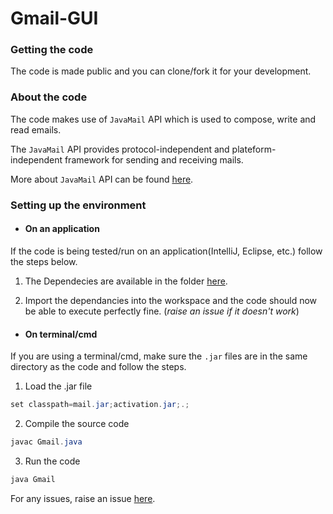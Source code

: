 # Gmail-GUI

### Getting the code
The code is made public and you can clone/fork it for your development.

### About the code
The code makes use of `JavaMail` API which is used to compose, write and read emails.

The `JavaMail` API provides protocol-independent and plateform-independent framework for sending and receiving mails.

More about `JavaMail` API can be found [here](https://javaee.github.io/javamail/).

### Setting up the environment

* #### On an application
If the code is being tested/run on an application(IntelliJ, Eclipse, etc.) follow the steps below.

  1. The Dependecies are available in the folder [here](https://github.com/Nitin1901/Gmail-GUI/tree/master/Dependancies).

  2. Import the dependancies into the workspace and the code should now be able to execute perfectly fine. (*raise an issue if it doesn't work*)

* #### On terminal/cmd
If you are using a terminal/cmd, make sure the `.jar` files are in the same directory as the code and follow the steps.

  1. Load the .jar file
  ```java
  set classpath=mail.jar;activation.jar;.;
  ```

  2. Compile the source code
  ```java
  javac Gmail.java
  ```
  
  3. Run the code
  ```java
  java Gmail
  ```
  
For any issues, raise an issue [here](https://github.com/Nitin1901/Gmail-GUI/issues).
